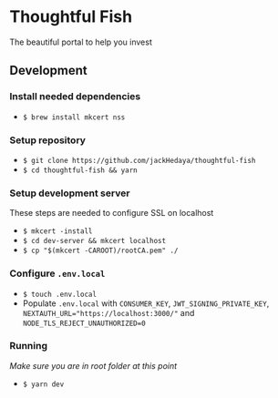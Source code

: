 # Thoughtful Fish

The beautiful portal to help you invest

## Development

### Install needed dependencies

- `$ brew install mkcert nss`

### Setup repository

- `$ git clone https://github.com/jackHedaya/thoughtful-fish`
- `$ cd thoughtful-fish && yarn`

### Setup development server

These steps are needed to configure SSL on localhost

- `$ mkcert -install`
- `$ cd dev-server && mkcert localhost`
- `$ cp "$(mkcert -CAROOT)/rootCA.pem" ./`

### Configure `.env.local`

- `$ touch .env.local`
- Populate `.env.local` with `CONSUMER_KEY`, `JWT_SIGNING_PRIVATE_KEY`, `NEXTAUTH_URL="https://localhost:3000/"` and `NODE_TLS_REJECT_UNAUTHORIZED=0`

### Running

_Make sure you are in root folder at this point_

- `$ yarn dev`
